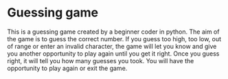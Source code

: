 # Guessing game
This is a guessing game created by a beginner coder in python. 
The aim of the game is to guess the correct number.
If you guess too high, too low, out of range or enter an invalid character, the game will let you know and give you another opportunity to play again until you get it right.
Once you guess right, it will tell you how many guesses you took.
You will have the opportunity to play again or exit the game.
